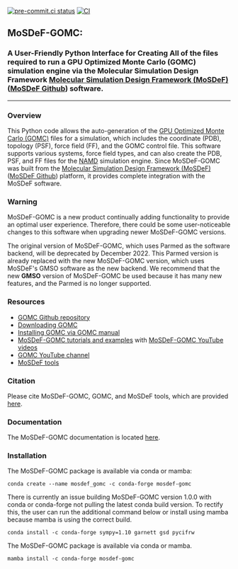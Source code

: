 [![pre-commit.ci status](https://results.pre-commit.ci/badge/github/GOMC-WSU/MoSDeF-GOMC/master.svg)](https://results.pre-commit.ci/latest/github/GOMC-WSU/MoSDeF-GOMC/master)
[![CI](https://github.com/GOMC-WSU/MoSDeF-GOMC/actions/workflows/CI.yml/badge.svg)](https://github.com/GOMC-WSU/MoSDeF-GOMC/actions/workflows/CI.yml)
##  MoSDeF-GOMC:

### A User-Friendly Python Interface for Creating All of the files required to run a GPU Optimized Monte Carlo (GOMC) simulation engine via the Molecular Simulation Design Framework  [Molecular Simulation Design Framework (MoSDeF)](https://mosdef.org) ([MoSDeF Github](https://github.com/mosdef-hub)) software.
--------

### Overview

This Python code allows the auto-generation of the [GPU Optimized Monte Carlo (GOMC)](http://gomc.eng.wayne.edu) files for a simulation, which includes the coordinate (PDB), topology (PSF), force field (FF), and the GOMC control file.  This software supports various systems, force field types, and can also create the PDB, PSF, and FF files for the  [NAMD](https://www.ks.uiuc.edu/Research/namd/) simulation engine.  Since MoSDeF-GOMC was built from the  [Molecular Simulation Design Framework (MoSDeF)](https://mosdef.org) ([MoSDeF Github](https://github.com/mosdef-hub)) platform, it provides complete integration with the MoSDeF software.

### Warning
MoSDeF-GOMC is a new product continually adding functionality to provide an optimal user experience. Therefore, there could be some user-noticeable changes to this software when upgrading newer MoSDeF-GOMC versions.

The original version of MoSDeF-GOMC, which uses Parmed as the software backend, will be deprecated by December 2022.  This Parmed version is already replaced with the new MoSDeF-GOMC version, which uses MoSDeF's GMSO software as the new backend.  We recommend that the new **GMSO** version of MoSDeF-GOMC be used because it has many new features, and the Parmed is no longer supported.

### Resources
 - [GOMC Github repository](https://github.com/GOMC-WSU)
 - [Downloading GOMC](https://github.com/GOMC-WSU/GOMC)
 - [Installing GOMC via GOMC manual](https://github.com/GOMC-WSU/Manual)
 - [MoSDeF-GOMC tutorials and examples](https://github.com/GOMC-WSU/GOMC_Examples/tree/main/MoSDef-GOMC) with [MoSDeF-GOMC YouTube videos](https://www.youtube.com/watch?v=7StVoUCGkHs&list=PLdxD0z6HRx8Y9VhwcODxAHNQBBJDRvxMf)
 - [GOMC YouTube channel](https://www.youtube.com/channel/UCueLGE6tuOyu-mvxIt-U1HQ/playlists)
 - [MoSDeF tools](https://mosdef.org/)

### Citation

Please cite MoSDeF-GOMC, GOMC, and MoSDeF tools, which are provided [here](https://mosdef-gomc.readthedocs.io/en/latest/reference/citing_mosdef_gomc_python.html).

### Documentation

The MoSDeF-GOMC documentation is located [here](https://mosdef-gomc.readthedocs.io/en/latest/index.html).

### Installation

The MoSDeF-GOMC package is available via conda or mamba:

`conda create --name mosdef_gomc -c conda-forge mosdef-gomc`

There is currently an issue building MoSDeF-GOMC version 1.0.0 with conda or conda-forge not pulling the latest conda build version. To rectify this, the user can run the additional command below or install using mamba because mamba is using the correct build.

`conda install -c conda-forge sympy=1.10 garnett gsd pycifrw`
    
The MoSDeF-GOMC package is available via conda or mamba.

`mamba install -c conda-forge mosdef-gomc`
